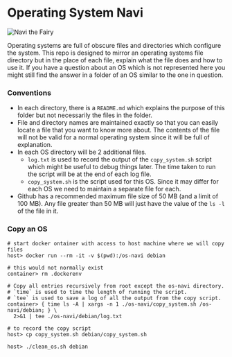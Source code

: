 # Operating System Navi

![Navi the Fairy]()

Operating systems are full of obscure files and directories which configure the system.
This repo is designed to mirror an operating systems file directory but in the place of each file, explain what the file does and how to use it.
If you have a question about an OS which is not represented here you might still find the answer in a folder of an OS similar to the one in question.

### Conventions
- In each directory, there is a `README.md` which explains the purpose of this folder but not necessarily the files in the folder.
- File and directory names are maintained exactly so that you can easily locate a file that you want to know more about. The contents of the file will not be valid for a normal operating system since it will be full of explanation.
- In each OS directory will be 2 additional files.
  - `log.txt` is used to record the output of the `copy_system.sh` script which might be useful to debug things later. The time taken to run the script will be at the end of each log file.
  - `copy_system.sh` is the script used for this OS. Since it may differ for each OS we need to maintain a separate file for each.
- Github has a recommended maximum file size of 50 MB (and a limit of 100 MB). Any file greater than 50 MB will just have the value of the `ls -l` of the file in it.

### Copy an OS

```
# start docker ontainer with access to host machine where we will copy files
host> docker run --rm -it -v $(pwd):/os-navi debian

# this would not normally exist
container> rm .dockerenv

# Copy all entries recursively from root except the os-navi directory.
# `time` is used to time the length of running the script.
# `tee` is used to save a log of all the output from the copy script.
container> { time ls -A | xargs -n 1 ./os-navi/copy_system.sh /os-navi/debian; } \
  2>&1 | tee ./os-navi/debian/log.txt

# to record the copy script
host> cp copy_system.sh debian/copy_system.sh

host> ./clean_os.sh debian
```
